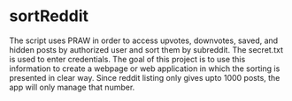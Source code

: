 # sortReddit
The script uses PRAW in order to access upvotes, downvotes, saved, and hidden posts by authorized user and sort them by subreddit.
The secret.txt is used to enter credentials.
The goal of this project is to use this information to create a webpage or web application in which the sorting is presented in clear way.
Since reddit listing only gives upto 1000 posts, the app will only manage that number.
